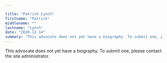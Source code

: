```yaml
---

title: "Patrick Lynch"
firstname: "Patrick"
middlename: ""
lastname: "Lynch"
date: "2020-12-14"
summary: "This advocate does not yet have a biography. To submit one, please contact the site administrator."
---
```

This advocate does not yet have a biography. To submit one, please contact the site administrator.

